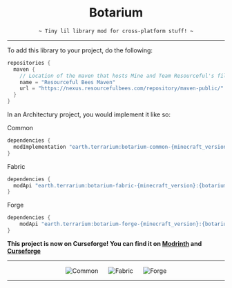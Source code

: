 <div align="center">

# Botarium
<code>~ Tiny lil library mod for cross-platform stuff! ~</code>

</div>

---

To add this library to your project, do the following:

```groovy
repositories {
  maven {
    // Location of the maven that hosts Mine and Team Resourceful's files.
    name = "Resourceful Bees Maven"
    url = "https://nexus.resourcefulbees.com/repository/maven-public/"
  }
}
```

In an Architectury project, you would implement it like so:

Common
```groovy
dependencies {
  modImplementation "earth.terrarium:botarium-common-{minecraft_version}:{botarium_version}"
}
```

Fabric
```groovy
dependencies {
  modApi "earth.terrarium:botarium-fabric-{minecraft_version}:{botarium_version}"
}
```

Forge
```groovy
dependencies {
    modApi "earth.terrarium:botarium-forge-{minecraft_version}:{botarium_version}"
}
```

<b>This project is now on Curseforge! You can find it on [Modrinth](https://modrinth.com/mod/botarium) and [Curseforge](https://www.curseforge.com/minecraft/mc-mods/botarium)</b>

---

<div align="center">

![Common](https://img.shields.io/maven-metadata/v?label=Common%20Version&metadataUrl=https%3A%2F%2Fnexus.resourcefulbees.com%2Frepository%2Fmaven-public%2Fearth%2Fterrarium%2Fbotarium-common-1.19.3%2Fmaven-metadata.xml)
&nbsp;&nbsp;&nbsp;&nbsp;
![Fabric](https://img.shields.io/maven-metadata/v?label=Fabric%20Version&metadataUrl=https%3A%2F%2Fnexus.resourcefulbees.com%2Frepository%2Fmaven-public%2Fearth%2Fterrarium%2Fbotarium-fabric-1.19.3%2Fmaven-metadata.xml)
&nbsp;&nbsp;&nbsp;&nbsp;
![Forge](https://img.shields.io/maven-metadata/v?label=Forge%20Version&metadataUrl=https%3A%2F%2Fnexus.resourcefulbees.com%2Frepository%2Fmaven-public%2Fearth%2Fterrarium%2Fbotarium-forge-1.19.3%2Fmaven-metadata.xml)

</div>

---
